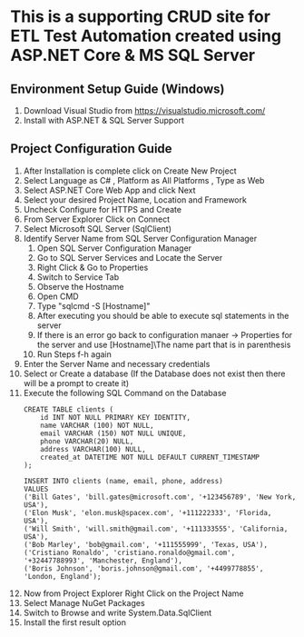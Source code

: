 # This is a supporting CRUD site for ETL Test Automation created using ASP.NET Core & MS SQL Server

## Environment Setup Guide (Windows)
1. Download Visual Studio from https://visualstudio.microsoft.com/
2. Install with ASP.NET & SQL Server Support

## Project Configuration Guide
1. After Installation is complete click on Create New Project
2. Select Language as C# , Platform as All Platforms , Type as Web
3. Select ASP.NET Core Web App and click Next
4. Select your desired Project Name, Location and Framework
5. Uncheck Configure for HTTPS and Create
6. From Server Explorer Click on Connect
7. Select Microsoft SQL Server (SqlClient)
8. Identify Server Name from SQL Server Configuration Manager
	1. Open SQL Server Configuration Manager
	2. Go to SQL Server Services and Locate the Server
	3. Right Click & Go to Properties
	4. Switch to Service Tab
	5. Observe the Hostname
	6. Open CMD
	7. Type "sqlcmd -S [Hostname]"
	8. After executing you should be able to execute sql statements in the server
	9. If there is an error go back to configuration manaer -> Properties for the server and use [Hostname]\The name part that is in parenthesis
	10. Run Steps f-h again
9. Enter the Server Name and necessary credentials
10. Select or Create a database (If the Database does not exist then there will be a prompt to create it)
11. Execute the following SQL Command on the Database
	<pre><code>CREATE TABLE clients (
		id INT NOT NULL PRIMARY KEY IDENTITY,
		name VARCHAR (100) NOT NULL,
		email VARCHAR (150) NOT NULL UNIQUE,
		phone VARCHAR(20) NULL,
		address VARCHAR(100) NULL,
		created_at DATETIME NOT NULL DEFAULT CURRENT_TIMESTAMP
	);

	INSERT INTO clients (name, email, phone, address)
	VALUES
	('Bill Gates', 'bill.gates@microsoft.com', '+123456789', 'New York, USA'),
	('Elon Musk', 'elon.musk@spacex.com', '+111222333', 'Florida, USA'),
	('Will Smith', 'will.smith@gmail.com', '+111333555', 'California, USA'),
	('Bob Marley', 'bob@gmail.com', '+111555999', 'Texas, USA'),
	('Cristiano Ronaldo', 'cristiano.ronaldo@gmail.com', '+32447788993', 'Manchester, England'),
	('Boris Johnson', 'boris.johnson@gmail.com', '+4499778855', 'London, England');</code></pre>
12. Now from Project Explorer Right Click on the Project Name
13. Select Manage NuGet Packages
14. Switch to Browse and write System.Data.SqlClient
15. Install the first result option
